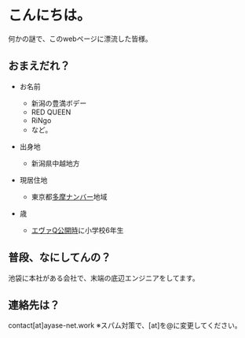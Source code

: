 # こんにちは。

何かの謎で、このwebページに漂流した皆様。

## おまえだれ？

- お名前
  - 新潟の豊満ボデー
  - RED QUEEN
  - RiNgo
  - など。
- 出身地
  - 新潟県中越地方
- 現居住地
  - 東京都[多摩ナンバー](https://wwwtb.mlit.go.jp/kanto/soumu/sosiki/sikyoku_syozaiti/tama.html)地域

- 歳
  - [エヴァQ公開時](https://www.google.com/search?q=%E3%82%A8%E3%83%B4%E3%82%A1Q+%E5%85%AC%E9%96%8B%E6%97%A5)に小学校6年生

## 普段、なにしてんの？

池袋に本社がある会社で、末端の底辺エンジニアをしてます。

## 連絡先は？

contact[at]ayase-net.work
※スパム対策で、[at]を@に変更してください。
